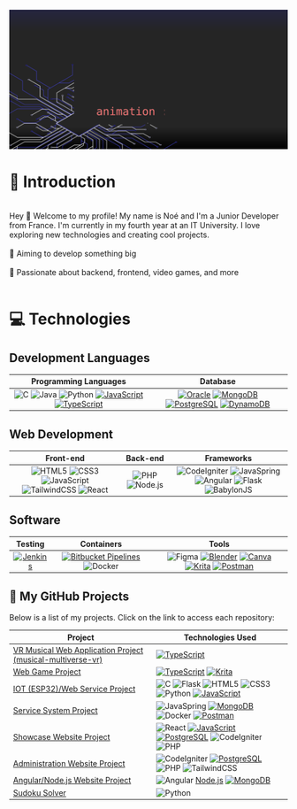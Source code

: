 ![Banner](https://raw.githubusercontent.com/NoeFBou/NoeFBou/main/rsc/banner.svg)
# 👋 Introduction

<br/>
Hey 👋 Welcome to my profile! My name is Noé and I'm a Junior Developer from France. I'm currently in my fourth year at an IT University. I love exploring new technologies and creating cool projects.
<br/>
<br/>
🎯 Aiming to develop something big
<br/>
<br/>
🏹 Passionate about backend, frontend, video games, and more
<br/>
<br/>

# 💻 Technologies 

## Development Languages

| Programming Languages | Database |
|:---------------------:|:--------:|
| ![C](https://img.shields.io/badge/c-%2300599C.svg?style=for-the-badge&logo=c&logoColor=white) ![Java](https://img.shields.io/badge/java-%23ED8B00.svg?style=for-the-badge&logo=java&logoColor=white) ![Python](https://img.shields.io/badge/python-yellow.svg?style=for-the-badge&logo=python&logoColor=white) [![JavaScript](https://img.shields.io/badge/JavaScript-F7DF1E.svg?style=for-the-badge&logo=javascript&logoColor=fff)](#) [![TypeScript](https://img.shields.io/badge/TypeScript-3178C6.svg?style=for-the-badge&logo=typescript&logoColor=fff)](#) | [![Oracle](https://custom-icon-badges.demolab.com/badge/Oracle-F80000.svg?style=for-the-badge&logo=oracle&logoColor=fff)](#) [![MongoDB](https://img.shields.io/badge/MongoDB-2ea44f.svg?style=for-the-badge&logo=mongodb&logoColor=white)](https://) [![PostgreSQL](https://img.shields.io/badge/PostgreSQL-blue.svg?style=for-the-badge&logo=postgresql&logoColor=white)](https://) [![DynamoDB](https://img.shields.io/badge/DynamoDB-4053D6.svg?style=for-the-badge&logo=amazondynamodb&logoColor=fff)](#) |

## Web Development

| Front-end | Back-end | Frameworks |
|:---------:|:--------:|:---------:|
| ![HTML5](https://img.shields.io/badge/HTML5-E34F26.svg?style=for-the-badge&logo=html5&logoColor=white) ![CSS3](https://img.shields.io/badge/CSS3-1572B6.svg?style=for-the-badge&logo=css3&logoColor=white) ![JavaScript](https://img.shields.io/badge/JavaScript-yellow.svg?style=for-the-badge&logo=javascript&logoColor=white) ![TailwindCSS](https://img.shields.io/badge/TailwindCSS-38B2AC.svg?style=for-the-badge&logo=tailwind-css&logoColor=white) ![React](https://img.shields.io/badge/React-61DAFB.svg?style=for-the-badge&logo=react&logoColor=black) | ![PHP](https://img.shields.io/badge/PHP-777BB4.svg?style=for-the-badge&logo=php&logoColor=white) ![Node.js](https://img.shields.io/badge/Node.js-43853D.svg?style=for-the-badge&logo=node-dot-js&logoColor=white) | ![CodeIgniter](https://img.shields.io/badge/CodeIgniter-orange.svg?style=for-the-badge&logo=codeigniter&logoColor=white) ![JavaSpring](https://img.shields.io/badge/JavaSpring-6DB33F.svg?style=for-the-badge&logo=spring&logoColor=white) ![Angular](https://img.shields.io/badge/Angular-DD0031.svg?style=for-the-badge&logo=angular&logoColor=white) ![Flask](https://img.shields.io/badge/Flask-000000.svg?style=for-the-badge&logo=flask&logoColor=white) ![BabylonJS](https://img.shields.io/badge/BabylonJS-0A2F5A.svg?style=for-the-badge&logo=babylon.js&logoColor=white) |

## Software

| Testing | Containers | Tools |
|:-------:|:----------:|:-----:|
| [![Jenkins](https://img.shields.io/badge/Jenkins-D24939.svg?style=for-the-badge&logo=jenkins&logoColor=white)](#) | [![Bitbucket Pipelines](https://img.shields.io/badge/Bitbucket_Pipelines-0052CC.svg?style=for-the-badge&logo=bitbucket&logoColor=white)](#) ![Docker](https://img.shields.io/badge/Docker-blue.svg?style=for-the-badge&logo=docker&logoColor=white) | ![Figma](https://img.shields.io/badge/Figma-F24E1E.svg?style=for-the-badge&logo=figma&logoColor=white) [![Blender](https://img.shields.io/badge/Blender-F5792A.svg?style=for-the-badge&logo=blender&logoColor=white)](#) [![Canva](https://img.shields.io/badge/Canva-00C4CC.svg?style=for-the-badge&logo=Canva&logoColor=white)](#) [![Krita](https://img.shields.io/badge/Krita-203759.svg?style=for-the-badge&logo=krita&logoColor=EEF37B)](#) [![Postman](https://img.shields.io/badge/Postman-FF6C37.svg?style=for-the-badge&logo=postman&logoColor=white)](#) |

## 📁 My GitHub Projects

Below is a list of my projects. Click on the link to access each repository:

| Project                                                          | Technologies Used                                   |
|---------------------------------------------------------------|-----------------------------------------------------|
| [VR Musical Web Application Project (musical-multiverse-vr)](https://github.com/doriangirard9/musical-multiverse-vr) | [![TypeScript](https://img.shields.io/badge/TypeScript-3178C6.svg?style=for-the-badge&logo=typescript&logoColor=fff)](#) |
| [Web Game Project](https://github.com/NoeFBou/ProjetjeuWeb)          | [![TypeScript](https://img.shields.io/badge/TypeScript-3178C6.svg?style=for-the-badge&logo=typescript&logoColor=fff)](#) [![Krita](https://img.shields.io/badge/Krita-203759.svg?style=for-the-badge&logo=krita&logoColor=EEF37B)](#) |
| [IOT (ESP32)/Web Service Project](https://github.com/NoeFBou/WaterBnB_fn411036)         | ![C](https://img.shields.io/badge/c-%2300599C.svg?style=for-the-badge&logo=c&logoColor=white) ![Flask](https://img.shields.io/badge/Flask-000000.svg?style=for-the-badge&logo=flask&logoColor=white) ![HTML5](https://img.shields.io/badge/HTML5-E34F26.svg?style=for-the-badge&logo=html5&logoColor=white) ![CSS3](https://img.shields.io/badge/CSS3-1572B6.svg?style=for-the-badge&logo=css3&logoColor=white) ![Python](https://img.shields.io/badge/python-yellow.svg?style=for-the-badge&logo=python&logoColor=white) [![JavaScript](https://img.shields.io/badge/JavaScript-F7DF1E.svg?style=for-the-badge&logo=javascript&logoColor=fff)](#) |
| [Service System Project](https://github.com/NoeFBou/Software_Architecture)         | ![JavaSpring](https://img.shields.io/badge/JavaSpring-6DB33F.svg?style=for-the-badge&logo=spring&logoColor=white) [![MongoDB](https://img.shields.io/badge/MongoDB-2ea44f.svg?style=for-the-badge&logo=mongodb&logoColor=white)](https://) ![Docker](https://img.shields.io/badge/Docker-blue.svg?style=for-the-badge&logo=docker&logoColor=white) [![Postman](https://img.shields.io/badge/Postman-FF6C37.svg?style=for-the-badge&logo=postman&logoColor=white)](#) |
| [Showcase Website Project](https://github.com/NoeFBou/ProjetSiteVitrineSAEs5.01) | ![React](https://img.shields.io/badge/React-61DAFB.svg?style=for-the-badge&logo=react&logoColor=black) [![JavaScript](https://img.shields.io/badge/JavaScript-F7DF1E.svg?style=for-the-badge&logo=javascript&logoColor=fff)](#) [![PostgreSQL](https://img.shields.io/badge/PostgreSQL-blue.svg?style=for-the-badge&logo=postgresql&logoColor=white)](https://) ![CodeIgniter](https://img.shields.io/badge/CodeIgniter-orange.svg?style=for-the-badge&logo=codeigniter&logoColor=white) ![PHP](https://img.shields.io/badge/PHP-777BB4.svg?style=for-the-badge&logo=php&logoColor=white) |
| [Administration Website Project](https://github.com/NoeFBou/ProjetSGRDS) | ![CodeIgniter](https://img.shields.io/badge/CodeIgniter-orange.svg?style=for-the-badge&logo=codeigniter&logoColor=white) [![PostgreSQL](https://img.shields.io/badge/PostgreSQL-blue.svg?style=for-the-badge&logo=postgresql&logoColor=white)](https://) ![PHP](https://img.shields.io/badge/PHP-777BB4.svg?style=for-the-badge&logo=php&logoColor=white) ![TailwindCSS](https://img.shields.io/badge/TailwindCSS-38B2AC.svg?style=for-the-badge&logo=tailwind-css&logoColor=white) |
| [Angular/Node.js Website Project](https://github.com/NoeFBou/ProjetWebs2) | ![Angular](https://img.shields.io/badge/Angular-DD0031.svg?style=for-the-badge&logo=angular&logoColor=white) [Node.js](https://img.shields.io/badge/Node.js-43853D.svg?style=for-the-badge&logo=node-dot-js&logoColor=white) [![MongoDB](https://img.shields.io/badge/MongoDB-2ea44f.svg?style=for-the-badge&logo=mongodb&logoColor=white)](https://) |
| [Sudoku Solver](https://github.com/NoeFBou/Sudoku-Solver) | ![Python](https://img.shields.io/badge/python-yellow.svg?style=for-the-badge&logo=python&logoColor=white) |
